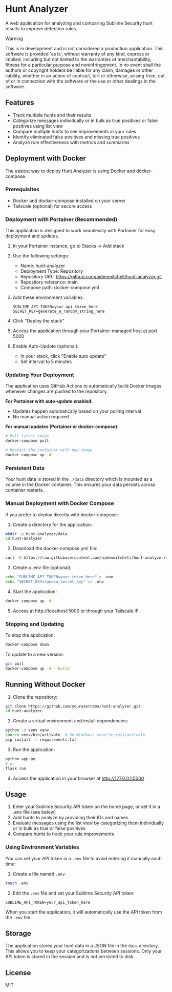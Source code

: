 # Hunt Analyzer

A web application for analyzing and comparing Sublime Security hunt results to improve detection rules.

> [!WARNING]
> This is in development and is not considered a production application. This software is provided 'as is', without warranty of any kind, express or implied, including but not limited to the warranties of merchantability, fitness for a particular purpose and noninfringement. In no event shall the authors or copyright holders be liable for any claim, damages or other liability, whether in an action of contract, tort or otherwise, arising from, out of or in connection with the software or the use or other dealings in the software.

## Features

- Track multiple hunts and their results
- Categorize messages individually or in bulk as true positives or false positives using list view
- Compare multiple hunts to see improvements in your rules
- Identify eliminated false positives and missing true positives
- Analyze rule effectiveness with metrics and summaries

## Deployment with Docker

The easiest way to deploy Hunt Analyzer is using Docker and docker-compose.

### Prerequisites

- Docker and docker-compose installed on your server
- Tailscale (optional) for secure access

### Deployment with Portainer (Recommended)

This application is designed to work seamlessly with Portainer for easy deployment and updates.

1. In your Portainer instance, go to Stacks → Add stack

2. Use the following settings:
   - Name: hunt-analyzer
   - Deployment Type: Repository
   - Repository URL: https://github.com/aidenmitchell/hunt-analyzer.git
   - Repository reference: main
   - Compose path: docker-compose.yml

3. Add these environment variables:
   ```
   SUBLIME_API_TOKEN=your_api_token_here
   SECRET_KEY=generate_a_random_string_here
   ```

4. Click "Deploy the stack"

5. Access the application through your Portainer-managed host at port 5000

6. Enable Auto-Update (optional):
   - In your stack, click "Enable auto update"
   - Set interval to 5 minutes

### Updating Your Deployment

The application uses GitHub Actions to automatically build Docker images whenever changes are pushed to the repository.

**For Portainer with auto-update enabled:**
- Updates happen automatically based on your polling interval
- No manual action required

**For manual updates (Portainer or docker-compose):**
```bash
# Pull latest image
docker-compose pull

# Restart the container with new image
docker-compose up -d
```

### Persistent Data

Your hunt data is stored in the `./data` directory which is mounted as a volume in the Docker container. This ensures your data persists across container restarts.

### Manual Deployment with Docker Compose

If you prefer to deploy directly with docker-compose:

1. Create a directory for the application:
```bash
mkdir -p hunt-analyzer/data
cd hunt-analyzer
```

2. Download the docker-compose.yml file:
```bash
curl -O https://raw.githubusercontent.com/aidenmitchell/hunt-analyzer/main/docker-compose.yml
```

3. Create a .env file (optional):
```bash
echo "SUBLIME_API_TOKEN=your_token_here" > .env
echo "SECRET_KEY=random_secret_key" >> .env
```

4. Start the application:
```bash
docker-compose up -d
```

5. Access at http://localhost:5000 or through your Tailscale IP.

### Stopping and Updating

To stop the application:
```bash
docker-compose down
```

To update to a new version:
```bash
git pull
docker-compose up -d --build
```

## Running Without Docker

1. Clone the repository:
```bash
git clone https://github.com/yourusername/hunt-analyzer.git
cd hunt-analyzer
```

2. Create a virtual environment and install dependencies:
```bash
python -m venv venv
source venv/bin/activate  # On Windows: venv\Scripts\activate
pip install -r requirements.txt
```

3. Run the application:
```bash
python app.py
# or
flask run
```

4. Access the application in your browser at http://127.0.0.1:5000

## Usage

1. Enter your Sublime Security API token on the home page, or set it in a .env file (see below)
2. Add hunts to analyze by providing their IDs and names
3. Evaluate messages using the list view by categorizing them individually or in bulk as true or false positives
4. Compare hunts to track your rule improvements

### Using Environment Variables

You can set your API token in a `.env` file to avoid entering it manually each time:

1. Create a file named `.env`:
```bash
touch .env
```

2. Edit the `.env` file and set your Sublime Security API token:
```
SUBLIME_API_TOKEN=your_api_token_here
```

When you start the application, it will automatically use the API token from the `.env` file.

## Storage

The application stores your hunt data in a JSON file in the `data` directory. This allows you to keep your categorizations between sessions. Only your API token is stored in the session and is not persisted to disk.

## License

MIT
